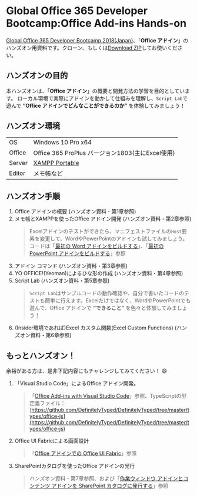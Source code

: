 # Global Office 365 Developer Bootcamp:Office Add-ins Hands-on
[Global Office 365 Developer Bootcamp 2018(Japan)](https://connpass.com/event/91901/)、「__Office アドイン__」のハンズオン用資料です。クローン、もしくは[Download ZIP](https://glodia.jp/2017/11/13/2644/)してお使いください。

## ハンズオンの目的
本ハンズオンは、「__Office アドイン__」の概要と開発方法の学習を目的としています。
ローカル環境で実際にアドインを動かして仕組みを理解し、`Script Lab`で遊んで __“Office アドインでどんなことができるのか”__ を体験してみましょう！

## ハンズオン環境

|  |  |
|------|-------------|
| OS | Windows 10 Pro x64 |
| Office | Office 365 ProPlus バージョン1803(主にExcel使用) |
| Server | [XAMPP Portable](https://sourceforge.net/projects/xampp/files/XAMPP%20Windows/) |
| Editor | メモ帳など

## ハンズオン手順

<ol>
<li>Office アドインの概要 (ハンズオン資料・第1章参照)</li>
<li>メモ帳とXAMPPを使ったOffice アドイン開発 (ハンズオン資料・第2章参照)</li>

> Excelアドインのテストができたら、マニフェストファイルの`Host`要素を変更して、WordやPowerPointのアドインも試してみましょう。コードは「[最初の Word アドインをビルドする](https://docs.microsoft.com/ja-jp/office/dev/add-ins/quickstarts/word-quickstart?tabs=visual-studio-code)」、「[最初の PowerPoint アドインをビルドする](https://docs.microsoft.com/ja-jp/office/dev/add-ins/quickstarts/powerpoint-quickstart?tabs=visual-studio-code)」参照

<li>アドイン コマンド (ハンズオン資料・第3章参照)</li>
<li>YO OFFICE!(Yeoman)によるひな形の作成 (ハンズオン資料・第4章参照)</li>
<li>Script Lab (ハンズオン資料・第5章参照)</li>

> `Script Lab`はサンプルコードの動作確認や、自分で書いたコードのテストも簡単に行えます。Excelだけではなく、WordやPowerPointでも遊んで、Office アドインで __“できること”__ を色々と体験してみましょう！

<li>(Insider環境であれば)Excel カスタム関数(Excel Custom Functions) (ハンズオン資料・第6章参照)</li>
</ol>

## もっとハンズオン！

余裕がある方は、是非下記内容にもチャレンジしてみてください！ :smile:

<ol>
<li>「Visual Studio Code」によるOffice アドイン開発。</li>

> 「[Office Add-ins with Visual Studio Code](https://code.visualstudio.com/docs/other/office)」参照、TypeScriptの型定義ファイル：[https://github.com/DefinitelyTyped/DefinitelyTyped/tree/master/types/office-js](https://github.com/DefinitelyTyped/DefinitelyTyped/tree/master/types/office-js)

<li>Office UI Fabricによる画面設計</li>

> 「[Office アドインでの Office UI Fabric](https://docs.microsoft.com/ja-jp/office/dev/add-ins/design/office-ui-fabric)」参照

<li>SharePointカタログを使ったOffice アドインの発行</li>

> ハンズオン資料・第7章参照、および「[作業ウィンドウ アドインとコンテンツ アドインを SharePoint カタログに発行する](https://docs.microsoft.com/ja-jp/office/dev/add-ins/publish/publish-task-pane-and-content-add-ins-to-an-add-in-catalog)」参照

</ol>